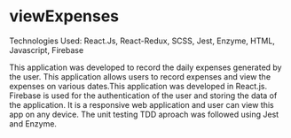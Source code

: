 # viewExpenses

Technologies Used: React.Js, React-Redux, SCSS, Jest, Enzyme, HTML, Javascript, Firebase

This application was developed to record the daily expenses generated by the user. This application allows users to record expenses and view the 
expenses on various dates.This application was developed in React.js. Firebase is used for the authentication of the user and storing the data of the application.
It is a responsive web application and user can view this app on any device. The unit testing TDD aproach was followed using Jest and Enzyme.
